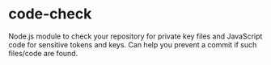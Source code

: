 # code-check
Node.js module to check your repository for private key files and JavaScript code for sensitive tokens and keys. Can help you prevent a commit if such files/code are found.
